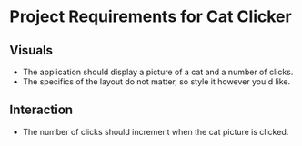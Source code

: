 # Project Requirements for Cat Clicker
## Visuals

* The application should display a picture of a cat and a number of clicks.
* The specifics of the layout do not matter, so style it however you'd like.

## Interaction

* The number of clicks should increment when the cat picture is clicked.
